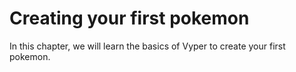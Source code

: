 # Creating your first pokemon

In this chapter, we will learn the basics of Vyper to create your first pokemon.
